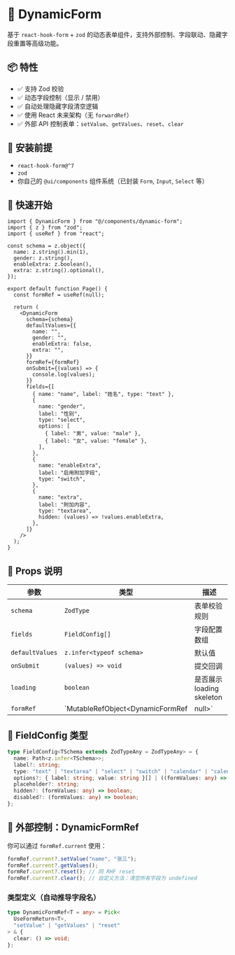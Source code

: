 # 🧩 DynamicForm

基于 `react-hook-form` + `zod` 的动态表单组件，支持外部控制、字段联动、隐藏字段重置等高级功能。

## 📦 特性

- ✅ 支持 Zod 校验
- ✅ 动态字段控制（显示 / 禁用）
- ✅ 自动处理隐藏字段清空逻辑
- ✅ 使用 React 未来架构（无 `forwardRef`）
- ✅ 外部 API 控制表单：`setValue`、`getValues`、`reset`、`clear`

## 🔧 安装前提

- `react-hook-form@^7`
- `zod`
- 你自己的 `@ui/components` 组件系统（已封装 `Form`, `Input`, `Select` 等）

## 🚀 快速开始

```tsx
import { DynamicForm } from "@/components/dynamic-form";
import { z } from "zod";
import { useRef } from "react";

const schema = z.object({
  name: z.string().min(1),
  gender: z.string(),
  enableExtra: z.boolean(),
  extra: z.string().optional(),
});

export default function Page() {
  const formRef = useRef(null);

  return (
    <DynamicForm
      schema={schema}
      defaultValues={{
        name: "",
        gender: "",
        enableExtra: false,
        extra: "",
      }}
      formRef={formRef}
      onSubmit={(values) => {
        console.log(values);
      }}
      fields={[
        { name: "name", label: "姓名", type: "text" },
        {
          name: "gender",
          label: "性别",
          type: "select",
          options: [
            { label: "男", value: "male" },
            { label: "女", value: "female" },
          ],
        },
        {
          name: "enableExtra",
          label: "启用附加字段",
          type: "switch",
        },
        {
          name: "extra",
          label: "附加内容",
          type: "textarea",
          hidden: (values) => !values.enableExtra,
        },
      ]}
    />
  );
}
```

## 🧠 Props 说明

| 参数        | 类型 | 描述 |
|-------------|------|------|
| `schema`    | `ZodType` | 表单校验规则 |
| `fields`    | `FieldConfig[]` | 字段配置数组 |
| `defaultValues` | `z.infer<typeof schema>` | 默认值 |
| `onSubmit`  | `(values) => void` | 提交回调 |
| `loading`   | `boolean` | 是否展示 loading skeleton |
| `formRef`   | `MutableRefObject<DynamicFormRef | null>` | 外部调用表单 API 的引用 |

## 🧰 FieldConfig 类型

```ts
type FieldConfig<TSchema extends ZodTypeAny = ZodTypeAny> = {
  name: Path<z.infer<TSchema>>;
  label?: string;
  type: "text" | "textarea" | "select" | "switch" | "calendar" | "calendar-range";
  options?: { label: string; value: string }[] | ((formValues: any) => { label: string; value: string }[]);
  placeholder?: string;
  hidden?: (formValues: any) => boolean;
  disabled?: (formValues: any) => boolean;
};
```

## 📡 外部控制：DynamicFormRef

你可以通过 `formRef.current` 使用：

```ts
formRef.current?.setValue("name", "张三");
formRef.current?.getValues();
formRef.current?.reset(); // 同 RHF reset
formRef.current?.clear(); // 自定义方法：清空所有字段为 undefined
```

### 类型定义（自动推导字段名）

```ts
type DynamicFormRef<T = any> = Pick<
  UseFormReturn<T>,
  "setValue" | "getValues" | "reset"
> & {
  clear: () => void;
};
```
